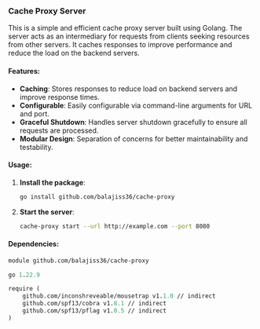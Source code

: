 ### Cache Proxy Server

This is a simple and efficient cache proxy server built using Golang. The server acts as an intermediary for requests from clients seeking resources from other servers. It caches responses to improve performance and reduce the load on the backend servers.

#### Features:
- **Caching**: Stores responses to reduce load on backend servers and improve response times.
- **Configurable**: Easily configurable via command-line arguments for URL and port.
- **Graceful Shutdown**: Handles server shutdown gracefully to ensure all requests are processed.
- **Modular Design**: Separation of concerns for better maintainability and testability.

#### Usage:
1. **Install the package**:
    ```sh
    go install github.com/balajiss36/cache-proxy
    ```
2. **Start the server**:
    ```sh
    cache-proxy start --url http://example.com --port 8080
    ```

#### Dependencies:
```go.mod
module github.com/balajiss36/cache-proxy

go 1.22.9

require (
    github.com/inconshreveable/mousetrap v1.1.0 // indirect
    github.com/spf13/cobra v1.8.1 // indirect
    github.com/spf13/pflag v1.0.5 // indirect
)